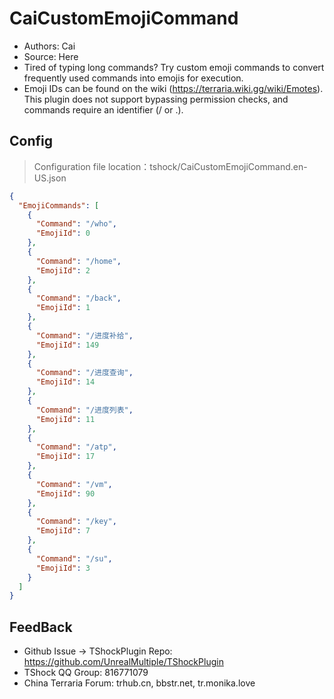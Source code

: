 # CaiCustomEmojiCommand

- Authors: Cai
- Source: Here
- Tired of typing long commands? Try custom emoji commands to convert frequently used commands into emojis for execution.
- Emoji IDs can be found on the wiki (https://terraria.wiki.gg/wiki/Emotes). This plugin does not support bypassing permission checks, and commands require an identifier (/ or .).

## Config
> Configuration file location：tshock/CaiCustomEmojiCommand.en-US.json
```json    
{
  "EmojiCommands": [
    {
      "Command": "/who",
      "EmojiId": 0
    },
    {
      "Command": "/home",
      "EmojiId": 2
    },
    {
      "Command": "/back",
      "EmojiId": 1
    },
    {
      "Command": "/进度补给",
      "EmojiId": 149
    },
    {
      "Command": "/进度查询",
      "EmojiId": 14
    },
    {
      "Command": "/进度列表",
      "EmojiId": 11
    },
    {
      "Command": "/atp",
      "EmojiId": 17
    },
    {
      "Command": "/vm",
      "EmojiId": 90
    },
    {
      "Command": "/key",
      "EmojiId": 7
    },
    {
      "Command": "/su",
      "EmojiId": 3
    }
  ]
}
```

## FeedBack
- Github Issue -> TShockPlugin Repo: https://github.com/UnrealMultiple/TShockPlugin
- TShock QQ Group: 816771079
- China Terraria Forum: trhub.cn, bbstr.net, tr.monika.love
